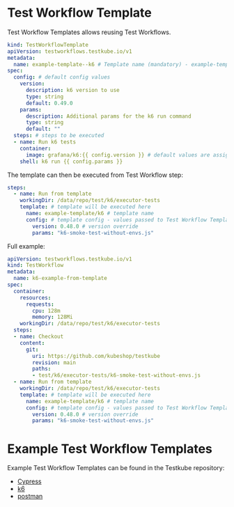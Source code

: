 # Test Workflow Template
Test Workflow Templates allows reusing Test Workflows.

```yaml
kind: TestWorkflowTemplate
apiVersion: testworkflows.testkube.io/v1
metadata:
  name: example-template--k6 # Template name (mandatory) - example-template/k6
spec:
  config: # default config values
    version:
      description: k6 version to use
      type: string
      default: 0.49.0
    params:
      description: Additional params for the k6 run command
      type: string
      default: ""
  steps: # steps to be executed
  - name: Run k6 tests
    container:
      image: grafana/k6:{{ config.version }} # default values are assigned
    shell: k6 run {{ config.params }}
```

The template can then be executed from Test Workflow step:
```yaml
steps:
  - name: Run from template
    workingDir: /data/repo/test/k6/executor-tests
    template: # template will be executed here
      name: example-template/k6 # template name
      config: # template config - values passed to Test Workflow Template
        version: 0.48.0 # version override
        params: "k6-smoke-test-without-envs.js"
```

Full example:
```yaml
apiVersion: testworkflows.testkube.io/v1
kind: TestWorkflow
metadata:
  name: k6-example-from-template
spec:
  container:
    resources:
      requests:
        cpu: 128m
        memory: 128Mi
    workingDir: /data/repo/test/k6/executor-tests
  steps:
  - name: Checkout
    content:
      git:
        uri: https://github.com/kubeshop/testkube
        revision: main
        paths:
        - test/k6/executor-tests/k6-smoke-test-without-envs.js
  - name: Run from template
    workingDir: /data/repo/test/k6/executor-tests
    template: # template will be executed here
      name: example-template/k6 # template name
      config: # template config - values passed to Test Workflow Template
        version: 0.48.0 # version override
        params: "k6-smoke-test-without-envs.js"
```

# Example Test Workflow Templates
Example Test Workflow Templates can be found in the Testkube repository:

- [Cypress](https://github.com/kubeshop/testkube/blob/develop/test/test-workflow-templates/cypress.yaml)
- [k6](https://github.com/kubeshop/testkube/blob/develop/test/test-workflow-templates/k6.yaml)
- [postman](https://github.com/kubeshop/testkube/blob/develop/test/test-workflow-templates/cypress.yaml)

